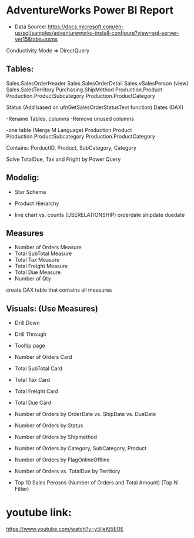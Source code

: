 # AdventureWorks Power BI Report
- Data Source: 
https://docs.microsoft.com/en-us/sql/samples/adventureworks-install-configure?view=sql-server-ver15&tabs=ssms

Conductivity Mode => DirectQuery

## Tables:
Sales.SalesOrderHeader
Sales.SalesOrderDetail
Sales.vSalesPerson (view)
Sales.SalesTerritory
Purchasing.ShipMethod
Production.Product
Production.ProductSubcategory
Production.ProductCategory

Status (Add based on ufnGetSalesOrderStatusText function)
Dates (DAX)

-Rename Tables, columns
-Remove unused columns 

-one table (Merge M Language)
Production.Product
Production.ProductSubcategory
Production.ProductCategory

Contains: PorductID, Product, SubCategory, Category

Solve TotalDue, Tax and Fright by Power Query

## Modelig:

- Star Schema 
- Product Hierarchy


- line chart vs. counts (USERELATIONSHIP)
orderdate
shipdate
duedate


## Measures
- Number of Orders Measure 
- Total SubTotal Measure 
- Total Tax Measure 
- Total Freight Measure 
- Total Due Measure 
- Number of Qty

create DAX table that contains all measures

## Visuals: (Use Measures)

- Drill Down
- Drill Through 
- Tooltip page

- Number of Orders Card
- Total SubTotal Card
- Total Tax Card
- Total Freight Card
- Total Due Card

- Number of Orders by OrderDate vs. ShipDate vs. DueDate
- Number of Orders by Status
- Number of Orders by Shipmethod
- Number of Orders by Category, SubCategory, Product
- Number of Orders by FlagOnlineOffline
- Number of Orders vs. TotalDue by Territory
- Top 10 Sales Perosns (Number of Orders and Total Amount) (Top N Filter)

# youtube link:
https://www.youtube.com/watch?v=y5lleKj5EOE
